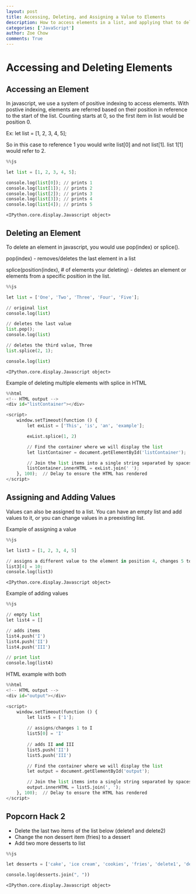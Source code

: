 ```yaml
---
layout: post
title: Accessing, Deleting, and Assigning a Value to Elements
description: How to access elements in a list, and applying that to delete, add, and alter elements in a list.
categories: ['JavaScript']
author: Zoe Chow
comments: True
---
```


# Accessing and Deleting Elements

## Accessing an Element

In javascript, we use a system of positive indexing to access elements. With postive indexing, elements are referred based on their position in reference to the start of the list. Counting starts at 0, so the first item in list would be position 0.

Ex: let list = [1, 2, 3, 4, 5];

So in this case to reference 1 you would write list[0] and not list[1]. list 1[1] would refer to 2.









```python
%%js

let list = [1, 2, 3, 4, 5];

console.log(list[0]); // prints 1
console.log(list[1]); // prints 2
console.log(list[2]); // prints 3
console.log(list[3]); // prints 4
console.log(list[4]); // prints 5 

```


    <IPython.core.display.Javascript object>


## Deleting an Element

To delete an element in javascript, you would use pop(index) or splice(). 

pop(index) - removes/deletes the last element in a list

splice(position(index), # of elements your deleting) - deletes an element or elements from a specific position in the list.


```python
%%js

let list = ['One', 'Two', 'Three', 'Four', 'Five'];

// original list
console.log(list)

// deletes the last value
list.pop();
console.log(list)

// deletes the third value, Three
list.splice(2, 1);

console.log(list)

```


    <IPython.core.display.Javascript object>


Example of deleting multiple elements with splice in HTML


```python
%%html
<!-- HTML output -->
<div id="listContainer"></div>

<script>
    window.setTimeout(function () {
        let exList = ['This', 'is', 'an', 'example'];

        exList.splice(1, 2)

        // Find the container where we will display the list
        let listContainer = document.getElementById('listContainer');

        // Join the list items into a single string separated by spaces
        listContainer.innerHTML = exList.join(' ');
    }, 100);  // Delay to ensure the HTML has rendered
</script>


```


<!-- A container to display the list -->
<div id="listContainer"></div>

<script>
    window.setTimeout(function () {
        let exList = ['This', 'is', 'an', 'example'];

        exList.splice(1, 2)

        // Find the container where we will display the list
        let listContainer = document.getElementById('listContainer');

        // Join the list items into a single string separated by spaces
        listContainer.innerHTML = exList.join(' ');
    }, 100);  // Delay to ensure the HTML has rendered
</script>




## Assigning and Adding Values

Values can also be assigned to a list. You can have an empty list and add values to it, or you can change values in a preexisting list.

Example of assigning a value


```python
%%js

let list3 = [1, 2, 3, 4, 5]

// assigns a different value to the element in position 4, changes 5 to 10
list3[4] = 10;
console.log(list3)

```


    <IPython.core.display.Javascript object>


Example of adding values


```python
%%js

// empty list
let list4 = []

// adds items
list4.push('I')
list4.push('II')
list4.push('III')

// print list
console.log(list4)
```

HTML example with both


```python
%%html
<!-- HTML output -->
<div id="output"></div>

<script>
    window.setTimeout(function () {
        let list5 = ['1'];
        
        // assigns/changes 1 to I
        list5[0] = 'I'
        
        // adds II and III
        list5.push('II')
        list5.push('III')

        // Find the container where we will display the list
        let output = document.getElementById('output');

        // Join the list items into a single string separated by spaces
        output.innerHTML = list5.join(', ');
    }, 100);  // Delay to ensure the HTML has rendered
</script>

```


<!-- A container to display the list -->
<div id="output"></div>

<script>
    window.setTimeout(function () {
        let list5 = ['1'];

        list5[0] = 'I'
        list5.push('II')
        list5.push('III')

        // Find the container where we will display the list
        let output = document.getElementById('output');

        // Join the list items into a single string separated by spaces
        output.innerHTML = list5.join(', ');
    }, 100);  // Delay to ensure the HTML has rendered
</script>



## Popcorn Hack 2

- Delete the last two items of the list below (delete1 and delete2)
- Change the non dessert item (fries) to a dessert
- Add two more desserts to list


```python
%%js

let desserts = ['cake', 'ice cream', 'cookies', 'fries', 'delete1', 'delete2']

console.log(desserts.join(", "))


```


    <IPython.core.display.Javascript object>

